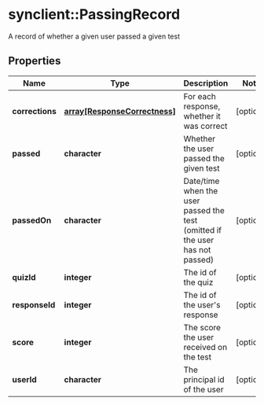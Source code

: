 # synclient::PassingRecord

A record of whether a given user passed a given test
## Properties
Name | Type | Description | Notes
------------ | ------------- | ------------- | -------------
**corrections** | [**array[ResponseCorrectness]**](ResponseCorrectness.md) | For each response, whether it was correct | [optional] 
**passed** | **character** | Whether the user passed the given test | [optional] 
**passedOn** | **character** | Date/time when the user passed the test (omitted if the user has not passed) | [optional] 
**quizId** | **integer** | The id of the quiz | [optional] 
**responseId** | **integer** | The id of the user&#39;s response  | [optional] 
**score** | **integer** | The score the user received on the test | [optional] 
**userId** | **character** | The principal id of the user | [optional] 


